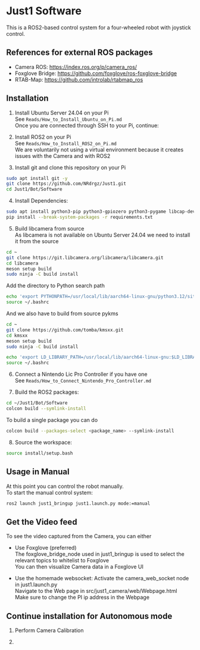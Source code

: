 # Just1 Software

This is a ROS2-based control system for a four-wheeled robot with joystick control.

## References for external ROS packages
- Camera ROS: https://index.ros.org/p/camera_ros/
- Foxglove Bridge: https://github.com/foxglove/ros-foxglove-bridge
- RTAB-Map: https://github.com/introlab/rtabmap_ros

## Installation

1. Install Ubuntu Server 24.04 on your Pi <br>
See `Reads/How_to_Install_Ubuntu_on_Pi.md` <br>
Once you are connected through SSH to your Pi, continue: <br>

2. Install ROS2 on your Pi <br>
See `Reads/How_to_Install_ROS2_on_Pi.md` <br>
We are voluntarily not using a virtual environment because it creates issues with the Camera and with ROS2 <br>

3. Install git and clone this repository on your Pi <br>
```bash
sudo apt install git -y
git clone https://github.com/NRdrgz/Just1.git
cd Just1/Bot/Software
```

4. Install Dependencies: <br>
```bash
sudo apt install python3-pip python3-gpiozero python3-pygame libcap-dev ninja-build libyaml-dev python3-yaml python3-ply python3-jinja2 meson libdrm ros-jazzy-foxglove-bridge 
pip install --break-system-packages -r requirements.txt
```
5. Build libcamera from source <br>
As libcamera is not available on Ubuntu Server 24.04 we need to install it from the source
```bash
cd ~
git clone https://git.libcamera.org/libcamera/libcamera.git
cd libcamera
meson setup build
sudo ninja -C build install
```
Add the directory to Python search path
```bash
echo 'export PYTHONPATH=/usr/local/lib/aarch64-linux-gnu/python3.12/site-packages:$PYTHONPATH' >> ~/.bashrc
source ~/.bashrc
```

And we also have to build from source pykms
```bash
cd ~
git clone https://github.com/tomba/kmsxx.git
cd kmsxx
meson setup build
sudo ninja -C build install
```
```bash
echo 'export LD_LIBRARY_PATH=/usr/local/lib/aarch64-linux-gnu:$LD_LIBRARY_PATH' >> ~/.bashrc
source ~/.bashrc
```

6. Connect a Nintendo Lic Pro Controller if you have one <br>
See `Reads/How_to_Connect_Nintendo_Pro_Controller.md` <br>

7. Build the ROS2 packages: <br>
```bash
cd ~/Just1/Bot/Software
colcon build --symlink-install
```

To build a single package you can do <br>
```bash
colcon build --packages-select <package_name> --symlink-install
```

8. Source the workspace: <br>
```bash
source install/setup.bash
```

## Usage in Manual
At this point you can control the robot manually. <br>
To start the manual control system: <br>

```bash
ros2 launch just1_bringup just1.launch.py mode:=manual
```

## Get the Video feed
To see the video captured from the Camera, you can either
- Use Foxglove (preferred) <br>
The foxglove_bridge_node used in just1_bringup is used to select the relevant topics to whitelist to Foxglove <br>
You can then visualize Camera data in a Foxglove UI <br>

- Use the homemade websocket:
Activate the camera_web_socket node in just1.launch.py <br>
Navigate to the Web page in src/just1_camera/web/Webpage.html <br>
Make sure to change the PI ip address in the Webpage <br>

## Continue installation for Autonomous mode

1. Perform Camera Calibration

2.